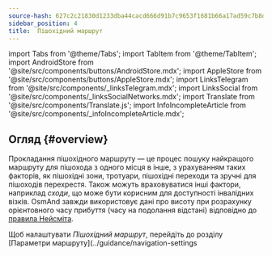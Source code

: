 ```yaml
---
source-hash: 627c2c21830d1233dba44cacd666d91b7c9653f1681b66a17ad59c7b8df6029b
sidebar_position: 4
title:  Пішохідний маршрут
---
```

import Tabs from '@theme/Tabs';
import TabItem from '@theme/TabItem';
import AndroidStore from '@site/src/components/buttons/AndroidStore.mdx';
import AppleStore from '@site/src/components/buttons/AppleStore.mdx';
import LinksTelegram from '@site/src/components/_linksTelegram.mdx';
import LinksSocial from '@site/src/components/_linksSocialNetworks.mdx';
import Translate from '@site/src/components/Translate.js';
import InfoIncompleteArticle from '@site/src/components/_infoIncompleteArticle.mdx';



## Огляд {#overview}

Прокладання пішохідного маршруту — це процес пошуку найкращого маршруту для пішохода з одного місця в інше, з урахуванням таких факторів, як пішохідні зони, тротуари, пішохідні переходи та зручні для пішоходів перехрестя. Також можуть враховуватися інші фактори, наприклад *сходи*, що може бути корисним для доступності інвалідних візків. OsmAnd завжди використовує дані про висоту при розрахунку орієнтовного часу прибуття (часу на подолання відстані) відповідно до [правила Нейсміта](https://en.wikipedia.org/wiki/Naismith%27s_rule#Scarf's_equivalence_between_distance_and_climb).

Щоб налаштувати *Пішохідний маршрут*, перейдіть до розділу [Параметри маршруту](../guidance/navigation-settings